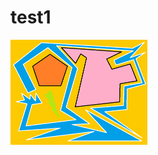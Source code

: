 test1
=====
<a target="popup" onclick="window.open('https://github.com/sandboxx/test1/raw/master/doc/img1.gif','gaugeDemo','width=874,height=672')"><img src="https://github.com/sandboxx/test1/raw/master/doc/img1-thumbnail.gif"></a>

